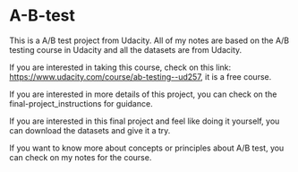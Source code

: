# A-B-test

This is a A/B test project from Udacity. All of my notes are based on the A/B testing course in Udacity and all the datasets are from Udacity.

If you are interested in taking this course, check on this link: https://www.udacity.com/course/ab-testing--ud257, it is a free course.

If you are interested in more details of this project, you can check on the final-project_instructions for guidance.

If you are interested in this final project and feel like doing it yourself, you can download the datasets and give it a try.

If you want to know more about concepts or principles about A/B test, you can check on my notes for the course.




